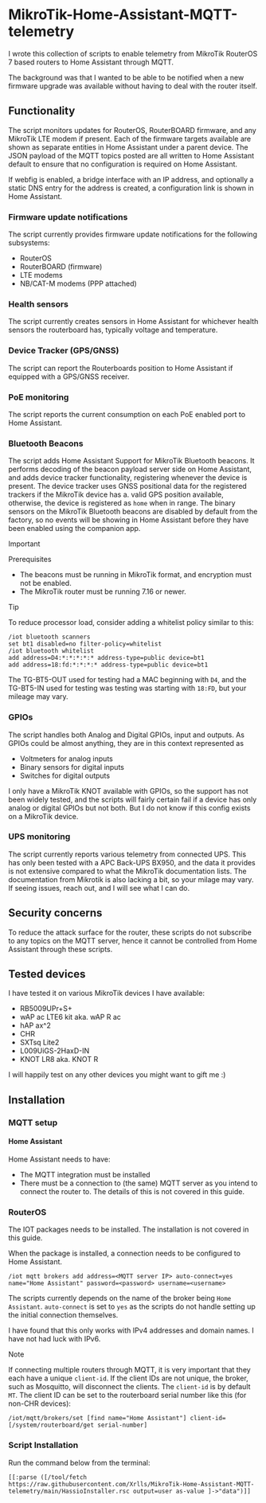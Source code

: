 # MikroTik-Home-Assistant-MQTT-telemetry

I wrote this collection of scripts to enable telemetry from MikroTik RouterOS 7 based routers to Home Assistant through MQTT.

The background was that I wanted to be able to be notified when a new firmware upgrade was available without having to deal with the router itself.
## Functionality
The script monitors updates for RouterOS, RouterBOARD firmware, and any MikroTik LTE modem if present. Each of the firmware targets available are shown as separate entities in Home Assistant under a parent device. The JSON payload of the MQTT topics posted are all written to Home Assistant default to ensure that no configuration is required on Home Assistant.

If webfig is enabled, a bridge interface with an IP address, and optionally a static DNS entry for the address is created, a configuration link is shown in Home Assistant.

### Firmware update notifications
The script currently provides firmware update notifications for the following subsystems:
- RouterOS
- RouterBOARD (firmware)
- LTE modems
- NB/CAT-M modems (PPP attached)

### Health sensors
The script currently creates sensors in Home Assistant for whichever health sensors the routerboard has, typically voltage and temperature.

### Device Tracker (GPS/GNSS)
The script can report the Routerboards position to Home Assistant if equipped with a GPS/GNSS receiver.

### PoE monitoring
The script reports the current consumption on each PoE enabled port to Home Assistant.

### Bluetooth Beacons
The script adds Home Assistant Support for MikroTik Bluetooth beacons. It performs decoding of the beacon payload server side on Home Assistant, and adds device tracker functionality, registering whenever the device is present.
The device tracker uses GNSS positional data for the registered trackers if the MikroTik device has a. valid GPS position available, otherwise, the device is registered as `home` when in range.
The binary sensors on the MikroTik Bluetooth beacons are disabled by default from the factory, so no events will be showing in Home Assistant before they have been enabled using the companion app.

>[!IMPORTANT]
>Prerequisites
>- The beacons must be running in MikroTik format, and encryption must not be enabled.
>- The MikroTik router must be running 7.16 or newer.

>[!TIP]
>To reduce processor load, consider adding a whitelist policy similar to this:
>```
>/iot bluetooth scanners
>set bt1 disabled=no filter-policy=whitelist
>/iot bluetooth whitelist
>add address=D4:*:*:*:*:* address-type=public device=bt1
>add address=18:fd:*:*:*:* address-type=public device=bt1
>```
>The TG-BT5-OUT used for testing had a MAC beginning with `D4`, and the TG-BT5-IN used for testing was testing was starting with `18:FD`, but your mileage may vary.

### GPIOs
The script handles both Analog and Digital GPIOs, input and outputs. As GPIOs could be almost anything, they are in this context represented as 
- Voltmeters for analog inputs
- Binary sensors for digital inputs
- Switches for digital outputs

I only have a MikroTik KNOT available with GPIOs, so the support has not been widely tested, and the scripts will fairly certain fail if a device has only analog or digital GPIOs but not both. But I do not know if this config exists on a MikroTik device.

### UPS monitoring
The script currently reports various telemetry from connected UPS.
This has only been tested with a APC Back-UPS BX950, and the data it provides is not extensive compared to what the MikroTik documentation lists.
The documentation from Mikrotik is also lacking a bit, so your milage may vary. If seeing issues, reach out, and I will see what I can do.

## Security concerns

To reduce the attack surface for the router, these scripts do not subscribe to any topics on the MQTT server, hence it cannot be controlled from Home Assistant through these scripts.

## Tested devices
I have tested it on various MikroTik devices I have available:
- RB5009UPr+S+
- wAP ac LTE6 kit aka. wAP R ac
- hAP ax^2
- CHR
- SXTsq Lite2
- L009UiGS-2HaxD-IN
- KNOT LR8 aka. KNOT R

I will happily test on any other devices you might want to gift me :)

## Installation

### MQTT setup
#### Home Assistant
Home Assistant needs to have:
- The MQTT integration must be installed
- There must be a connection to (the same) MQTT server as you intend to connect the router to.
The details of this is not covered in this guide.

### RouterOS
The IOT packages needs to be installed. The installation is not covered in this guide.

When the package is installed, a connection needs to be configured to Home Assistant.
```
/iot mqtt brokers add address=<MQTT server IP> auto-connect=yes name="Home Assistant" password=<password> username=<username>
```
The scripts currently depends on the name of the broker being `Home Assistant`. `auto-connect` is set to `yes` as the scripts do not handle setting up the initial connection themselves.

I have found that this only works with IPv4 addresses and domain names. I have not had luck with IPv6.

>[!NOTE]
>If connecting multiple routers through MQTT, it is very important that they each have a unique `client-id`. If the client IDs are not unique, the broker, such as Mosquitto, will disconnect the clients. The `client-id` is by default `MT`.
>The client ID can be set to the routerboard serial number like this (for non-CHR devices):
>```
>/iot/mqtt/brokers/set [find name="Home Assistant"] client-id=[/system/routerboard/get serial-number]
>```

### Script Installation
Run the command below from the terminal:
```
[[:parse ([/tool/fetch https://raw.githubusercontent.com/Xrlls/MikroTik-Home-Assistant-MQTT-telemetry/main/HassioInstaller.rsc output=user as-value ]->"data")]]
```
